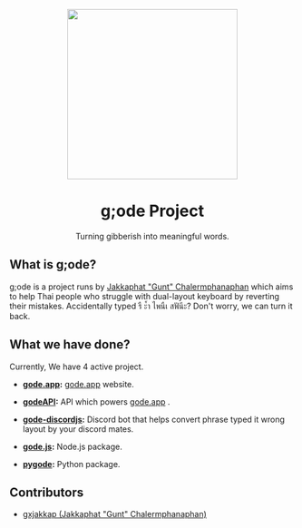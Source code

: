 <p align="center">
    <img align="center" src="https://i.imgur.com/xqEQybm.png" width="300" >
</p>
<h1 align="center"> g;ode Project </h1>
<p align="center">Turning gibberish into meaningful words.</h2>

## What is g;ode?

g;ode is a project runs by [Jakkaphat "Gunt" Chalermphanaphan](https://github.con/gxjakkap) which aims to help Thai people who struggle with dual-layout keyboard by reverting their mistakes. Accidentally typed รื ะ้ำ ไพนืเ สฟันีะ? Don't worry, we can turn it back.

## What we have done?

Currently, We have 4 active project.

* **[gode.app](https://github.com/godeProject/gode.app):** [gode.app](https://www.gode.app) website.

* **[godeAPI](https://github.com/godeProject/godeAPI):** API which powers [gode.app](https://www.gode.app) .

* **[gode-discordjs](https://github.com/godeProject/gode-discordjs):** Discord bot that helps convert phrase typed it wrong layout by your discord mates.

* **[gode.js](https://github.com/godeProject/gode.js):** Node.js package.

* **[pygode](https://github.com/godeProject/pygode):** Python package.

## Contributors

* [gxjakkap (Jakkaphat "Gunt" Chalermphanaphan)](https://github.con/gxjakkap)
